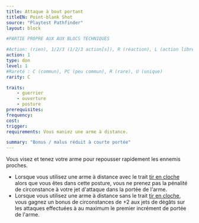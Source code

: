 ```yaml
---
title: Attaque à bout portant
titleEN: Point-blank Shot
source: "Playtest Pathfinder"
layout: block

#PARTIE PROPRE AUX AUX BLOCS TECHNIQUES

#Action: (rien), 1/2/3 (1/2/3 action[s]), R (réaction), L (action libre)
action: 1
type: don
level: 1
#Rareté : C (commun), PC (peu commun), R (rare), U (unique)
rarity: C

traits:
	- guerrier
	- ouverture
	- posture
prerequisites:
frequency: 
cost:
trigger: 
requirements: Vous maniez une arme à distance.

summary: "Bonus / malus réduit à courte portée"
---
```


Vous visez et tenez votre arme pour repousser rapidement les ennemis proches. 
* Lorsque vous utilisez une arme à distance avec le trait [tir en cloche](/traits/tir-en-cloche.html) alors que vous êtes dans cette posture, vous ne prenez pas la pénalité de circonstance à votre jet d'attaque dans la portée de l'arme. 
* Lorsque vous utilisez une arme à distance sans le trait [tir en cloche](/traits/tir-en-cloche.html), vous gagnez un bonus de circonstances de +2 aux jets de dégâts sur les attaques effectuées à au maximum le premier incrément de portée de l'arme. 